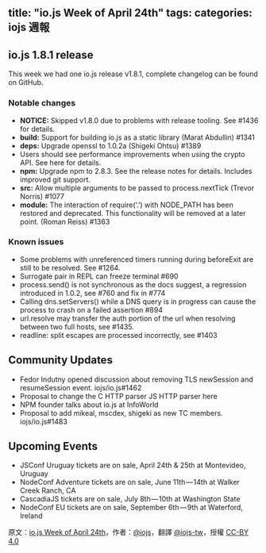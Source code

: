 title: "io.js Week of April 24th"
tags:
categories: iojs 週報
---

## io.js 1.8.1 release

This week we had one io.js release v1.8.1, complete changelog can be found on GitHub.

### Notable changes

* **NOTICE:** Skipped v1.8.0 due to problems with release tooling. See #1436 for details.
* **build:** Support for building io.js as a static library (Marat Abdullin) #1341
* **deps:** Upgrade openssl to 1.0.2a (Shigeki Ohtsu) #1389
* Users should see performance improvements when using the crypto API. See here for details.
* **npm:** Upgrade npm to 2.8.3. See the release notes for details. Includes improved git support.
* **src:** Allow multiple arguments to be passed to process.nextTick (Trevor Norris) #1077
* **module:** The interaction of require(‘.’) with NODE_PATH has been restored and deprecated. This functionality will be removed at a later point. (Roman Reiss) #1363

### Known issues

* Some problems with unreferenced timers running during beforeExit are still to be resolved. See #1264.
* Surrogate pair in REPL can freeze terminal #690
* process.send() is not synchronous as the docs suggest, a regression introduced in 1.0.2, see #760 and fix in #774
* Calling dns.setServers() while a DNS query is in progress can cause the process to crash on a failed assertion #894
* url.resolve may transfer the auth portion of the url when resolving between two full hosts, see #1435.
* readline: split escapes are processed incorrectly, see #1403

## Community Updates

* Fedor Indutny opened discussion about removing TLS newSession and resumeSession event. iojs/io.js#1462
* Proposal to change the C HTTP parser JS HTTP parser here
* NPM founder talks about io.js at InfoWorld
* Proposal to add mikeal, mscdex, shigeki as new TC members. iojs/io.js#1483

## Upcoming Events

* JSConf Uruguay tickets are on sale, April 24th & 25th at Montevideo, Uruguay
* NodeConf Adventure tickets are on sale, June 11th — 14th at Walker Creek Ranch, CA
* CascadiaJS tickets are on sale, July 8th — 10th at Washington State
* NodeConf EU tickets are on sale, September 6th — 9th at Waterford, Ireland

原文：[io.js Week of April 24th](https://medium.com/node-js-javascript/io-js-week-of-april-24th-bd67dcbdfa65)，作者：[@iojs](https://medium.com/@iojs)，翻譯 [@iojs-tw](https://github.com/iojs/iojs-tw)，授權 [CC-BY 4.0](https://creativecommons.org/licenses/by/4.0/deed.zh_TW)
